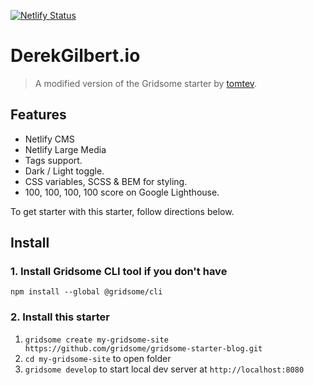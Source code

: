 [![Netlify Status](https://api.netlify.com/api/v1/badges/09546ba9-e3f9-4ec1-84ef-db558bd41a26/deploy-status)](https://app.netlify.com/sites/derekgilbert/deploys)

# DerekGilbert.io

> A modified version of the Gridsome starter by [tomtev](https://github.com/tomtev). 

## Features
- Netlify CMS
- Netlify Large Media
- Tags support.
- Dark / Light toggle.
- CSS variables, SCSS & BEM for styling.
- 100, 100, 100, 100 score on Google Lighthouse.


To get starter with this starter, follow directions below.

## Install

### 1. Install Gridsome CLI tool if you don't have

`npm install --global @gridsome/cli`

### 2. Install this starter

1. `gridsome create my-gridsome-site https://github.com/gridsome/gridsome-starter-blog.git`
2. `cd my-gridsome-site` to open folder
3. `gridsome develop` to start local dev server at `http://localhost:8080`

